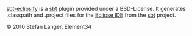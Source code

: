 [sbt-eclipsify][1] is a [sbt][2] plugin provided under a BSD-License. It generates .classpath and .project files for the [Eclipse IDE][3] from the [sbt][2] project.

&copy; 2010 Stefan Langer, Element34

[1]: http://github.com/musk/SbtEclipsify
[2]: http://code.google.com/p/simple-build-tool
[3]: http://www.eclipse.org

